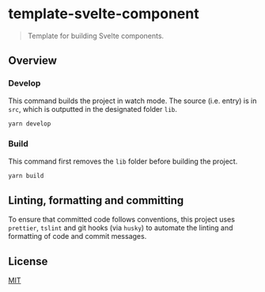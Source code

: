# template-svelte-component

> Template for building Svelte components.

## Overview

### Develop

This command builds the project in watch mode. The source (i.e. entry) is in `src`, which is outputted in the designated folder `lib`.

```bash
yarn develop
```

### Build

This command first removes the `lib` folder before building the project.

```bash
yarn build
```

## Linting, formatting and committing

To ensure that committed code follows conventions, this project uses `prettier`, `tslint` and git hooks (via `husky`) to automate the linting and formatting of code and commit messages.

## License

[MIT](LICENSE)
